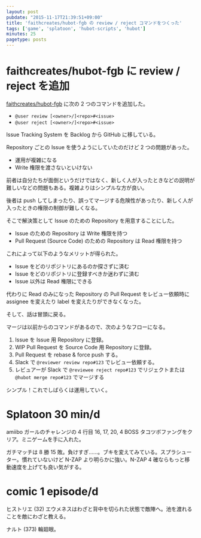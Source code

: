 ```yaml
---
layout: post
pubdate: "2015-11-17T21:39:51+09:00"
title: 'faithcreates/hubot-fgb の review / reject コマンドをつくった'
tags: ['game', 'splatoon', 'hubot-scripts', 'hubot']
minutes: 25
pagetype: posts
---
```

# faithcreates/hubot-fgb に review / reject を追加

[faithcreates/hubot-fgb][] に次の 2 つのコマンドを追加した。

- `@user review [<owner>/]<repo>#<issue>`
- `@user reject [<owner>/]<repo>#<issue>`

Issue Tracking System を Backlog から GitHub に移している。

Repository ごとの Issue を使うようにしていたのだけど 2 つの問題があった。

- 運用が複雑になる
- Write 権限を渡さないといけない

前者は自分たちが面倒というだけではなく、新しく人が入ったときなどの説明が難しいなどの問題もある。複雑よりはシンプルな方が良い。

後者は push してしまったり、誤ってマージする危険性があったり、新しく人が入ったときの権限の制御が難しくなる。

そこで解決策として Issue のための Repository を用意することにした。

- Issue のための Repository は Write 権限を持つ
- Pull Request (Source Code) のための Repository は Read 権限を持つ

これによって以下のようなメリットが得られた。

- Issue をどのリポジトリにあるのか探さずに済む
- Issue をどのリポジトリに登録すべきか迷わずに済む
- Issue 以外は Read 権限にできる

代わりに Read のみになった Repository の Pull Request をレビュー依頼時に assignee を変えたり label を変えたりができなくなった。

そして、話は冒頭に戻る。

マージは以前からのコマンドがあるので、次のようなフローになる。

1. Issue を Issue 用 Repository に登録。
2. WIP Pull Request を Source Code 用 Repository に登録。
3. Pull Request を rebase & force push する。
4. Slack で `@reviewer review repo#123` でレビュー依頼する。
5. レビュアーが Slack で `@reviewee reject repo#123` でリジェクトまたは `@hubot merge repo#123` でマージする

シンプル！これでしばらくは運用していく。

# Splatoon 30 min/d

amiibo ガールのチャレンジの 4 行目 16, 17, 20, 4 BOSS タコツボファングをクリア。ミニゲームを手に入れた。

ガチマッチは 8 勝 15 敗。負けすぎ……。ブキを変えてみている。スプラシューター。慣れていないけど N-ZAP より明らかに強い。N-ZAP 4 確ならもっと移動速度を上げても良い気がする。

# comic 1 episode/d

ヒストリエ (32) エウメネスはわざと背中を切られた状態で敵陣へ。池を渡れることを敵にわざと教える。

ナルト (373) 輪廻眼。

[faithcreates/hubot-fgb]: https://github.com/faithcreates/hubot-fgb

